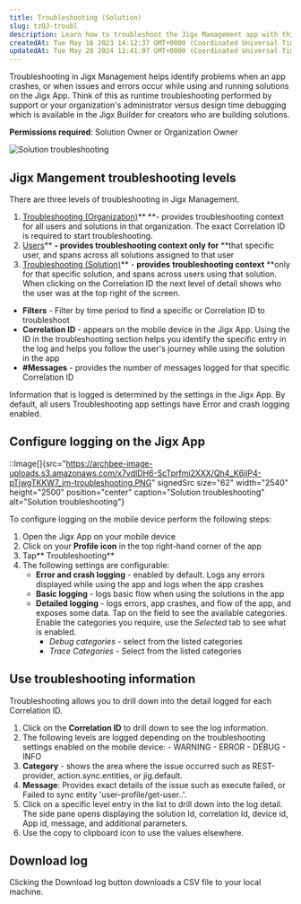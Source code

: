 ```yaml
---
title: Troubleshooting (Solution)
slug: tzQJ-troubl
description: Learn how to troubleshoot the Jigx Management app with this helpful document. Discover step-by-step instructions on using filters and correlation IDs to pinpoint specific log entries and track user journeys. Find out how the app's logging settings determi
createdAt: Tue May 16 2023 14:12:37 GMT+0000 (Coordinated Universal Time)
updatedAt: Tue May 28 2024 12:41:07 GMT+0000 (Coordinated Universal Time)
---
```


Troubleshooting in Jigx Management helps identify problems when an app crashes, or when issues and errors occur while using and running solutions on the Jigx App. Think of this as runtime troubleshooting performed by support or your organization's administrator versus design time debugging which is available in the Jigx Builder for creators who are building solutions.

**Permissions required**: Solution Owner or Organization Owner&#x20;

![Solution troubleshooting](https://archbee-image-uploads.s3.amazonaws.com/x7vdIDH6-ScTprfmi2XXX/kYje9krCgP-Iy3Yk9NJRo_jm-solutiontroublel.png "Solution troubleshooting")

## Jigx Mangement troubleshooting levels&#x20;

There are three levels of troubleshooting in Jigx Management.

1. [Troubleshooting (Organization)](docId\:pQc4nyhx_9tTLoyDm4MVu)** **- provides troubleshooting context for all users and solutions in that organization. The exact Correlation ID is required to start troubleshooting.
2. [Users](docId\:hy9SNgXQZpRAbe51imv7Q)** **- provides troubleshooting context only for** **that specific user, and spans across all solutions assigned to that user
3. [Troubleshooting (Solution)](docId\:tzQJID9go54bvHZap88co)** - **provides** **troubleshooting context** **only for that specific solution, and spans across users using that solution.  When clicking on the Correlation ID the next level of detail shows who the user was at the top right of the screen.

- **Filters** - Filter by time period to find a specific or Correlation ID to troubleshoot &#x20;
- **Correlation ID** - appears on the mobile device in the Jigx App. Using the ID in the troubleshooting section helps you identify the specific entry in the log  and helps you follow the user's journey while using the solution in the app
- **#Messages** - provides the number of messages logged for that specific Correlation ID

Information that is logged is determined by the settings in the Jigx App. By default, all users Troubleshooting app settings have Error and crash logging enabled.

## Configure logging on the Jigx App

::Image[]{src="https://archbee-image-uploads.s3.amazonaws.com/x7vdIDH6-ScTprfmi2XXX/Qh4_K6jIP4-pTjwgTKKW7_jm-troubleshooting.PNG" signedSrc size="62" width="2540" height="2500" position="center" caption="Solution troubleshooting" alt="Solution troubleshooting"}

To configure logging on the mobile device perform the following steps:

1. Open the Jigx App on your mobile device
2. Click on your **Profile icon** in the top right-hand corner of the app
3. Tap** Troubleshooting**
4. &#x20;The following settings are configurable:
   - **Error and crash logging** - enabled by default. Logs any errors displayed while using the app and logs when the app crashes
   - **Basic logging** - logs basic flow when using the solutions in the app&#x20;
   - **Detailed logging** - logs errors, app crashes, and flow of the app, and exposes some data. Tap on the field to see the available categories. Enable the categories you require, use the *Selected* tab to see what is enabled.&#x20;
     - *Debug categories* - select from the listed categories
     - *Trace Categories* - Select from the listed categories

## Use troubleshooting information

Troubleshooting allows you to drill down into the detail logged for each Correlation ID.&#x20;

1. Click on the **Correlation ID** to drill down to see the log information.
2. The following levels are logged depending on the troubleshooting settings enabled on the mobile device:
   \- WARNING
   \- ERROR
   \- DEBUG
   \- INFO
3. **Category** - shows the area where the issue occurred such as REST-provider, action.sync.entities, or jig.default.
4. **Message**: Provides exact details of the issue such as execute failed, or Failed to sync entity 'user-profile/get-user..'.
5. Click on a specific level entry in the list to drill down into the log detail. The side pane opens displaying the solution Id, correlation Id, device id, App id, message, and additional parameters.&#x20;
6. Use the copy to clipboard icon to use the values elsewhere.

## Download log

Clicking the Download log button downloads a CSV file to your local machine.

